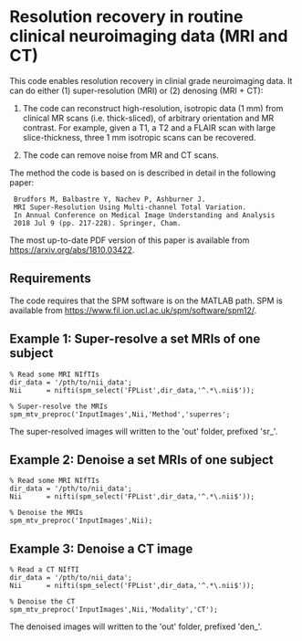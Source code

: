 # Resolution recovery in routine clinical neuroimaging data (MRI and CT)

This code enables resolution recovery in clinial grade neuroimaging data. It can do either (1) super-resolution (MRI) or (2) denosing (MRI + CT):

1. The code can reconstruct high-resolution, isotropic data (1 mm) from clinical MR scans (i.e. thick-sliced), of arbitrary orientation and MR contrast. For example, given a T1, a T2 and a FLAIR scan with large slice-thickness, three 1 mm isotropic scans can be recovered. 

2. The code can remove noise from MR and CT scans.

The method the code is based on is described in detail in the following paper:

     Brudfors M, Balbastre Y, Nachev P, Ashburner J.
     MRI Super-Resolution Using Multi-channel Total Variation.
     In Annual Conference on Medical Image Understanding and Analysis
     2018 Jul 9 (pp. 217-228). Springer, Cham.
     
The most up-to-date PDF version of this paper is available from https://arxiv.org/abs/1810.03422.

## Requirements

The code requires that the SPM software is on the MATLAB path. SPM is available from https://www.fil.ion.ucl.ac.uk/spm/software/spm12/.

## Example 1: Super-resolve a set MRIs of one subject

~~~~
% Read some MRI NIfTIs
dir_data = '/pth/to/nii_data';
Nii      = nifti(spm_select('FPList',dir_data,'^.*\.nii$'));

% Super-resolve the MRIs
spm_mtv_preproc('InputImages',Nii,'Method','superres';
~~~~

The super-resolved images will written to the 'out' folder, prefixed 'sr_'.

## Example 2: Denoise a set MRIs of one subject

~~~~
% Read some MRI NIfTIs
dir_data = '/pth/to/nii_data';
Nii      = nifti(spm_select('FPList',dir_data,'^.*\.nii$'));

% Denoise the MRIs
spm_mtv_preproc('InputImages',Nii);
~~~~

## Example 3: Denoise a CT image

~~~~
% Read a CT NIfTI
dir_data = '/pth/to/nii_data';
Nii      = nifti(spm_select('FPList',dir_data,'^.*\.nii$'));

% Denoise the CT
spm_mtv_preproc('InputImages',Nii,'Modality','CT');
~~~~

The denoised images will written to the 'out' folder, prefixed 'den_'.